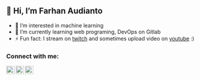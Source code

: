 ## 👋 Hi, I’m Farhan Audianto

- 👀 I’m interested in machine learning
- 🌱 I’m currently learning web programing, DevOps on Gitlab
- ⚡ Fun fact: I stream on [twitch](https://www.twitch.tv/fhaarn) and sometimes upload video on [youtube](https://www.youtube.com/channel/UCCQ9Egx2aKY1pQOUQQTe8Bg) :)

### Connect with me:

[<img align="left" alt="codeSTACKr | LinkedIn" width="22px" src="https://cdn.jsdelivr.net/npm/simple-icons@v3/icons/linkedin.svg" />][linkedin]
[<img align="left" alt="codeSTACKr | Instagram" width="22px" src="https://cdn.jsdelivr.net/npm/simple-icons@v3/icons/instagram.svg" />][instagram]
[<img align="left" alt="codeSTACKr | Instagram" width="22px" src="https://cdn.jsdelivr.net/npm/simple-icons@3.13.0/icons/spotify.svg" />][spotify]

<br />

[linkedin]: https://www.linkedin.com/in/farhan-audianto-b92569208/
[instagram]: https://www.instagram.com/farhanaudianto/
[spotify]: https://open.spotify.com/user/farhanaudianto?si=a7c2df6bca8540d6

<!---
fhaarn/fhaarn is a ✨ special ✨ repository because its `README.md` (this file) appears on your GitHub profile.
You can click the Preview link to take a look at your changes.
--->
